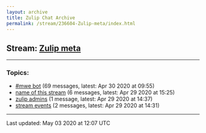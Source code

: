 ```yaml
---
layout: archive
title: Zulip Chat Archive
permalink: /stream/236604-Zulip-meta/index.html
---
```


## Stream: [Zulip meta](https://leanprover-community.github.io/archive/stream/236604-Zulip-meta/index.html)
---

### Topics:

* [#mwe bot](topic/.23mwe.20bot.html) (69 messages, latest: Apr 30 2020 at 09:55)
* [name of this stream](topic/name.20of.20this.20stream.html) (6 messages, latest: Apr 29 2020 at 15:25)
* [zulip admins](topic/zulip.20admins.html) (1 message, latest: Apr 29 2020 at 14:37)
* [stream events](topic/stream.20events.html) (2 messages, latest: Apr 29 2020 at 14:31)

<hr><p>Last updated: May 03 2020 at 12:07 UTC</p>